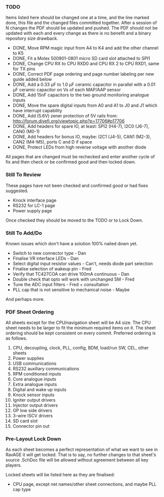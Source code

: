 ﻿### TODO

Items listed here should be changed one at a time, and the line marked done, this
file and the changed files committed together. After a session of N changes the
PDF should be updated and pushed. The PDF should not be updated with each and
every change as there is no benefit and a binary repository size drawback.

 - DONE, Move RPM magic input from A4 to K4 and add the other channel to K5
 - DONE, Fit a Molex 500901-0801 micro SD card slot attached to SPI1
 - DONE, Change CPU RX to CPU RXD0 and CPU RX 2 to CPU RXD1, same for TX pins
 - DONE, Correct PDF page ordering and page number labeling per new guide added below
 - DONE, Add a 0.33 μF to 1.0 μF ceramic capacitor in parallel with a 0.01 μF ceramic capacitor on Vs of each MAP/AAP sensor
 - DONE, Add 15nF capacitors to the two ground monitoring analogue inputs
 - DONE, Move the spare digital inputs from A0 and A1 to J0 and J1 which have interrupt capability
 - DONE, Add (5.6V) zener protection of 5V rails from: http://forum.diyefi.org/viewtopic.php?p=17706#p17706
 - DONE, Add headers for spare IO, at least: SPI2 (H4-7), I2C0 (J6-7), CAN0 (M0-1)
 - DONE, Add headers for bonus IO, maybe: I2C1 (J4-5), CAN1 (M2-3), CAN2 (M4-M5), ports C and D if space
 - DONE, Protect LEDs from high reverse voltage with another diode 

All pages that are changed must be rechecked and enter another cycle of fix and
then check or be confirmed good and then locked down.

### Still To Review

These pages have not been checked and confirmed good or had fixes suggested.

 - Knock interface page
 - RS232 for LC-1 page
 - Power supply page

Once checked they should be moved to the TODO or to Lock Down.

### Still To Add/Do

Known issues which don't have a solution 100% nailed down yet.

 - Switch to new connector type - Dan
 - Finalise VR interface LEDs - Dan
 - Select digital input resistor values - Can't, needs diode part selection
 - Finalise selection of wakeup pin - Fred
 - Verify that TC427COA can drive 100mA continuous - Dan
 - Double check that opto will work with unchanged SM - Fred
 - Tune the ADC input filters - Fred + consultation
 - PLL cap that is not sensitive to mechanical noise - Maybe

And perhaps more.

### PDF Sheet Ordering

All sheets except for the CPU/navigation sheet will be A4 size. The CPU sheet
needs to be larger to fit the minimum required items on it. The sheet ordering
should be kept consistent on every commit. Preferred ordering is as follows.

 1.  CPU, decoupling, clock, PLL, config, BDM, load/run SW, CEL, other sheets
 2.  Power supplies
 3.  USB communications
 4.  RS232 auxiliary communications
 5.  RPM conditioned inputs
 6.  Core analogue inputs
 7.  Extra analogue inputs
 8.  Digital and wake up inputs
 9.  Knock sensor inputs
 10. Igniter output drivers
 11. Injector output drivers
 12. GP low side drivers
 13. 3-wire ISCV drivers
 14. SD card slot
 15. Connector pin out

### Pre-Layout Lock Down

As each sheet becomes a perfect representation of what we want to see in RavAGE
it will get locked. That is to say, no further changes to that sheet's source
.SchDoc file will be allowed without agreement between all key players.

Locked sheets will be listed here as they are finalised:

 - CPU page, except net names/other sheet connections, and maybe PLL cap type

